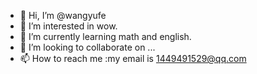 - 👋 Hi, I’m @wangyufe
- 👀 I’m interested in wow.
- 🌱 I’m currently learning math and english.
- 💞️ I’m looking to collaborate on ...
- 📫 How to reach me :my email is 1449491529@qq.com

<!---
wangyufe/wangyufe is a ✨ special ✨ repository because its `README.md` (this file) appears on your GitHub profile.
You can click the Preview link to take a look at your changes.
--->
